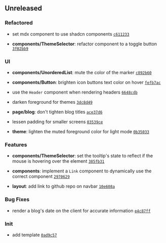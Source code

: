 ## Unreleased

### Refactored

- set mdx component to use shadcn components <code>[c611233](https://github.com/Norviah/portfolio.git/commit/c611233361416fc8b034d7083d1b013d8a771381)</code>

- **components/ThemeSelector**: refactor component to a toggle button <code>[3f02bb9](https://github.com/Norviah/portfolio.git/commit/3f02bb90c4a7751d68ef6a8160a899bdfa9719d2)</code>

### UI

- **components/UnorderedList**: mute the color of the marker <code>[c892b60](https://github.com/Norviah/portfolio.git/commit/c892b603fbe48ee2c4857169a76e099700e6de00)</code>

- **components/Button**: brighten icon buttons text color on hover <code>[fefb7ac](https://github.com/Norviah/portfolio.git/commit/fefb7ac42fc5e594f9a6540a23967e8afc0b67f6)</code>

- use the `Header` component when rendering headers <code>[6648cdb](https://github.com/Norviah/portfolio.git/commit/6648cdb086b7e95ebaf340f5f8af9f2d5f6e75f1)</code>

- darken foreground for themes <code>[3dc8d49](https://github.com/Norviah/portfolio.git/commit/3dc8d4910f47b2631d30a2ce651d84da66d378dd)</code>

- **page/blog**: don't tighten blog titles <code>[ace37d6](https://github.com/Norviah/portfolio.git/commit/ace37d658b1455730d0cc1b7097b7ee70e12b31a)</code>

- lessen padding for smaller screens <code>[03539ce](https://github.com/Norviah/portfolio.git/commit/03539cea44d25877826b2e0a3721dfd14a401262)</code>

- **theme**: lighten the muted foreground color for light mode <code>[0b35033](https://github.com/Norviah/portfolio.git/commit/0b35033eeb0b429df90778040b9e4c7b859c1ae6)</code>

### Features

- **components/ThemeSelector**: set the tooltip's state to reflect if the mouse is hovering over the element <code>[385fb31](https://github.com/Norviah/portfolio.git/commit/385fb311b68343a0b0b1a2beee2fa63e94b7f945)</code>

- **components**: implement a `Link` component to dynamically use the correct component <code>[2970629](https://github.com/Norviah/portfolio.git/commit/2970629d5479566f49ebd3d9233e3991b6aa22ad)</code>

- **layout**: add link to github repo on navbar <code>[10e608a](https://github.com/Norviah/portfolio.git/commit/10e608a69c61944580320c2d476fd939406a78b3)</code>

### Bug Fixes

- render a blog's date on the client for accurate information <code>[e4c87ff](https://github.com/Norviah/portfolio.git/commit/e4c87ff0fa8f6e501484cd71f3385975ea5108c5)</code>

### Init

- add template <code>[0ad9c57](https://github.com/Norviah/portfolio.git/commit/0ad9c575ba3e07de2d8c78b54b27ca43f8e7c657)</code>